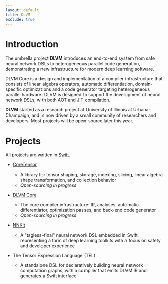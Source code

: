 ```yaml
---
layout: default
title: DLVM
exclude: true
---
```


# Introduction

The umbrella project **DLVM** introduces an end-to-end system from safe neural
network DSLs to heterogeneous parallel code generation, demonstrating a new
infrastructure for modern deep learning software.

DLVM Core is a design and implementation of a compiler infrastructure that
consists of linear algebra operators, automatic differentiation, domain-specific
optimizations and a code generator targeting heterogeneous parallel hardware.
DLVM is designed to support the development of neural network DSLs, with both
AOT and JIT compilation.

**DLVM** started as a research project at University of Illinois at
Urbana-Champaign, and is now driven by a small community of researchers and
developers. Most projects will be open-source later this year.

# Projects

All projects are written in [Swift](https://swift.org/about).

- [CoreTensor](https://github.com/dlvm-team/CoreTensor)
  - A library for tensor shaping, storage, indexing, slicing, linear algebra
    shape transformation, and collection behavior
  - *Open-sourcing in progress*

- [DLVM Core](https://github.com/dlvm-team/DLVM)
  - The core compiler infrastructure: IR, analyses, automatic differentiator,
    optimization passes, and back-end code generator
  - *Open-sourcing in progress*

- [NNKit](https://github.com/dlvm-team/NNKit)
  - A "tagless-final" neural network DSL embedded in Swift, representing a form
    of deep learning toolkits with a focus on safety and developer experience

- The Tensor Expression Language (TEL)
  - A standalone DSL for declaratively building neural network computation
    graphs, with a compiler that emits DLVM IR and generates a Swift interface

